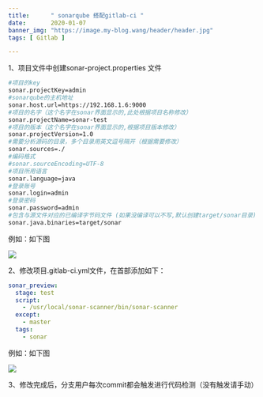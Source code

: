```yaml
---
title:      " sonarqube 搭配gitlab-ci "
date:       2020-01-07
banner_img: "https://image.my-blog.wang/header/header.jpg"
tags: [ Gitlab ]

---
```


1、项目文件中创建sonar-project.properties 文件

```bash
#项目的key
sonar.projectKey=admin
#sonarqube的主机地址
sonar.host.url=https://192.168.1.6:9000
#项目的名字（这个名字在sonar界面显示的,此处根据项目名称修改）
sonar.projectName=sonar-test
#项目的版本（这个名字在sonar界面显示的,根据项目版本修改）
sonar.projectVersion=1.0
#需要分析源码的目录，多个目录用英文逗号隔开（根据需要修改）
sonar.sources=./
#编码格式
#sonar.sourceEncoding=UTF-8
#项目所用语言
sonar.language=java
#登录账号
sonar.login=admin
#登录密码
sonar.password=admin
#包含与源文件对应的已编译字节码文件 (如果没编译可以不写,默认创建target/sonar目录)
sonar.java.binaries=target/sonar
```

例如：如下图

![](https://gitee.com/like-ycy/images/raw/master/blog/2020-01-07/1.png)

2、修改项目.gitlab-ci.yml文件，在首部添加如下：

```yaml
sonar_preview:
  stage: test
  script:
    - /usr/local/sonar-scanner/bin/sonar-scanner
  except:
    - master
  tags:
    - sonar
```

例如：如下图

![](https://gitee.com/like-ycy/images/raw/master/blog/2020-01-07/2.png)

3、修改完成后，分支用户每次commit都会触发进行代码检测（没有触发请手动）